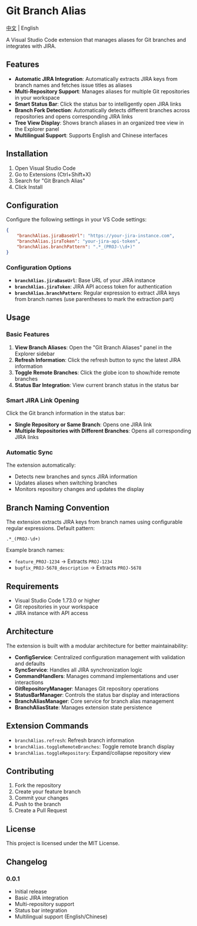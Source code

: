 # Git Branch Alias

[中文](./README.zh-cn.md) | English

A Visual Studio Code extension that manages aliases for Git branches and integrates with JIRA.

## Features

- **Automatic JIRA Integration**: Automatically extracts JIRA keys from branch names and fetches issue titles as aliases
- **Multi-Repository Support**: Manages aliases for multiple Git repositories in your workspace
- **Smart Status Bar**: Click the status bar to intelligently open JIRA links
- **Branch Fork Detection**: Automatically detects different branches across repositories and opens corresponding JIRA links
- **Tree View Display**: Shows branch aliases in an organized tree view in the Explorer panel
- **Multilingual Support**: Supports English and Chinese interfaces

## Installation

1. Open Visual Studio Code
2. Go to Extensions (Ctrl+Shift+X)
3. Search for "Git Branch Alias"
4. Click Install

## Configuration

Configure the following settings in your VS Code settings:

```json
{
    "branchAlias.jiraBaseUrl": "https://your-jira-instance.com",
    "branchAlias.jiraToken": "your-jira-api-token",
    "branchAlias.branchPattern": ".*_(PROJ-\\d+)"
}
```

### Configuration Options

- **`branchAlias.jiraBaseUrl`**: Base URL of your JIRA instance
- **`branchAlias.jiraToken`**: JIRA API access token for authentication
- **`branchAlias.branchPattern`**: Regular expression to extract JIRA keys from branch names (use parentheses to mark the extraction part)

## Usage

### Basic Features

1. **View Branch Aliases**: Open the "Git Branch Aliases" panel in the Explorer sidebar
2. **Refresh Information**: Click the refresh button to sync the latest JIRA information
3. **Toggle Remote Branches**: Click the globe icon to show/hide remote branches
4. **Status Bar Integration**: View current branch status in the status bar

### Smart JIRA Link Opening

Click the Git branch information in the status bar:

- **Single Repository or Same Branch**: Opens one JIRA link
- **Multiple Repositories with Different Branches**: Opens all corresponding JIRA links

### Automatic Sync

The extension automatically:
- Detects new branches and syncs JIRA information
- Updates aliases when switching branches
- Monitors repository changes and updates the display

## Branch Naming Convention

The extension extracts JIRA keys from branch names using configurable regular expressions. Default pattern:

```
.*_(PROJ-\d+)
```

Example branch names:
- `feature_PROJ-1234` → Extracts `PROJ-1234`
- `bugfix_PROJ-5678_description` → Extracts `PROJ-5678`

## Requirements

- Visual Studio Code 1.73.0 or higher
- Git repositories in your workspace
- JIRA instance with API access

## Architecture

The extension is built with a modular architecture for better maintainability:

- **ConfigService**: Centralized configuration management with validation and defaults
- **SyncService**: Handles all JIRA synchronization logic
- **CommandHandlers**: Manages command implementations and user interactions
- **GitRepositoryManager**: Manages Git repository operations
- **StatusBarManager**: Controls the status bar display and interactions
- **BranchAliasManager**: Core service for branch alias management
- **BranchAliasState**: Manages extension state persistence

## Extension Commands

- `branchAlias.refresh`: Refresh branch information
- `branchAlias.toggleRemoteBranches`: Toggle remote branch display
- `branchAlias.toggleRepository`: Expand/collapse repository view

## Contributing

1. Fork the repository
2. Create your feature branch
3. Commit your changes
4. Push to the branch
5. Create a Pull Request

## License

This project is licensed under the MIT License.

## Changelog

### 0.0.1

- Initial release
- Basic JIRA integration
- Multi-repository support
- Status bar integration
- Multilingual support (English/Chinese) 